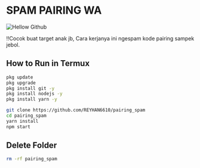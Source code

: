 # SPAM PAIRING WA

![Hellow Github](https://raw.githubusercontent.com/REYHAN6610/pairing_spam/refs/heads/main/goji.gif)

‼️Cocok buat target anak jb, Cara kerjanya ini ngespam kode pairing sampek jebol. 


## How to Run in Termux


```bash
pkg update
pkg upgrade
pkg install git -y
pkg install nodejs -y
pkg install yarn -y

git clone https://github.com/REYHAN6610/pairing_spam
cd pairing_spam
yarn install
npm start

```
## Delete Folder

```bash
rm -rf pairing_spam
